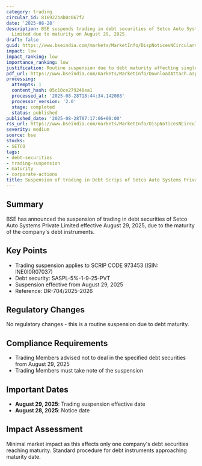 ```yaml
---
category: trading
circular_id: 816922bab0c067f2
date: '2025-08-28'
description: BSE suspends trading in debt securities of Setco Auto Systems Private
  Limited due to maturity on August 29, 2025.
draft: false
guid: https://www.bseindia.com/markets/MarketInfo/DispNoticesNCirculars.aspx?Noticeid={5B4196E4-0D6D-450F-9B03-84B9ABD98C12}&noticeno=20250828-2&dt=08/28/2025&icount=2&totcount=59&flag=0
impact: low
impact_ranking: low
importance_ranking: low
justification: Routine suspension due to debt maturity affecting single company
pdf_url: https://www.bseindia.com/markets/MarketInfo/DownloadAttach.aspx?id=20250828-2&attachedId=
processing:
  attempts: 1
  content_hash: 05c10ce279248ea1
  processed_at: '2025-08-28T18:44:34.142088'
  processor_version: '2.0'
  stage: completed
  status: published
published_date: '2025-08-28T07:17:06+00:00'
rss_url: https://www.bseindia.com/markets/MarketInfo/DispNoticesNCirculars.aspx?Noticeid={5B4196E4-0D6D-450F-9B03-84B9ABD98C12}&noticeno=20250828-2&dt=08/28/2025&icount=2&totcount=59&flag=0
severity: medium
source: bse
stocks:
- SETCO
tags:
- debt-securities
- trading-suspension
- maturity
- corporate-actions
title: Suspension of trading in Debt Scrips of Setco Auto Systems Private Limited
---
```


## Summary

BSE has announced the suspension of trading in debt securities of Setco Auto Systems Private Limited effective August 29, 2025, due to the maturity of the company's debt instruments.

## Key Points

- Trading suspension applies to SCRIP CODE 973453 (ISIN: INE0I0R07037)
- Debt security: SASPL-5%-1-9-25-PVT
- Suspension effective from August 29, 2025
- Reference: DR-704/2025-2026

## Regulatory Changes

No regulatory changes - this is a routine suspension due to debt maturity.

## Compliance Requirements

- Trading Members advised not to deal in the specified debt securities from August 29, 2025
- Trading Members must take note of the suspension

## Important Dates

- **August 29, 2025**: Trading suspension effective date
- **August 28, 2025**: Notice date

## Impact Assessment

Minimal market impact as this affects only one company's debt securities reaching maturity. Standard procedure for debt instruments approaching maturity date.